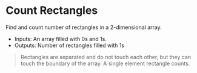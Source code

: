 # Count Rectangles

Find and count number of rectangles in a 2-dimensional array.

- Inputs: An array filled with 0s and 1s.
- Outputs: Number of rectangles filled with 1s

> Rectangles are separated and do not touch each other, but they can touch the boundary of the array. A single element rectangle counts.
